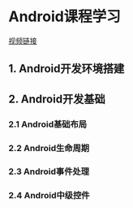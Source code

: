 # Android课程学习

[视频链接](https://www.bilibili.com/video/BV19U4y1R7zV/?p=64&spm_id_from=pageDriver&vd_source=e2ad92335ca8373f02f0c6b05e039a53)

## 1. Android开发环境搭建

## 2. Android开发基础

### 2.1 Android基础布局

### 2.2 Android生命周期

### 2.3 Android事件处理

### 2.4 Android中级控件